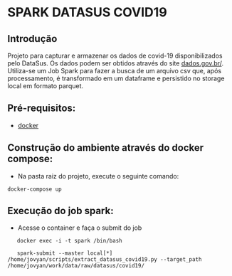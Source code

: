 # SPARK DATASUS COVID19

## Introdução

Projeto para capturar e armazenar os dados de covid-19 disponibilizados pelo DataSus. Os dados podem ser obtidos através do site [dados.gov.br/](https://dados.gov.br/dataset/bd-srag-2020).
Utiliza-se um Job Spark para fazer a busca de um arquivo csv que, após processamento, é transformado em um dataframe e persistido no storage local em formato parquet.

## Pré-requisitos:
* [docker](https://www.docker.com/products/docker-desktop)

## Construção do ambiente através do docker compose:
   - Na pasta raiz do projeto, execute o seguinte comando:
```
docker-compose up
```   

## Execução do job spark:
   - Acesse o container e faça o submit do job
```
   docker exec -i -t spark /bin/bash

   spark-submit --master local[*] /home/jovyan/scripts/extract_datasus_covid19.py --target_path /home/jovyan/work/data/raw/datasus/covid19/
```
